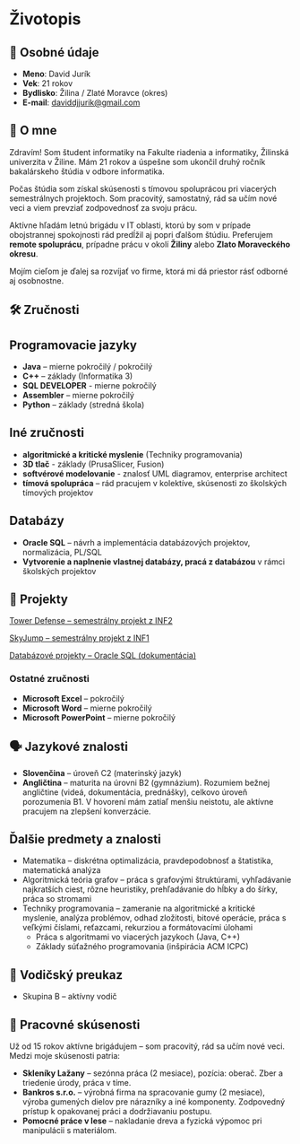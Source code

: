 #  Životopis

## 📄 Osobné údaje

- **Meno**: David Jurík
- **Vek**: 21 rokov
- **Bydlisko**: Žilina / Zlaté Moravce (okres)
- **E-mail**: daviddjjurik@gmail.com

## 👤 O mne

Zdravím! Som študent informatiky na Fakulte riadenia a informatiky, Žilinská univerzita v Žiline. Mám 21 rokov a úspešne som ukončil druhý ročník bakalárskeho štúdia v odbore informatika.

Počas štúdia som získal skúsenosti s tímovou spoluprácou pri viacerých semestrálnych projektoch. Som pracovitý, samostatný, rád sa učím nové veci a viem prevziať zodpovednosť za svoju prácu. 

Aktívne hľadám letnú brigádu v IT oblasti, ktorú by som v prípade obojstrannej spokojnosti rád predĺžil aj popri ďalšom štúdiu. Preferujem **remote spoluprácu**, prípadne prácu v okolí **Žiliny** alebo **Zlato Moraveckého okresu**.

Mojím cieľom je ďalej sa rozvíjať vo firme, ktorá mi dá priestor rásť odborné aj osobnostne.

## 🛠️ Zručnosti

## Programovacie jazyky

- **Java** – mierne pokročilý / pokročilý 
- **C++** – základy (Informatika 3)
- **SQL DEVELOPER** - mierne pokročilý
- **Assembler** – mierne pokročilý
- **Python** – základy (stredná škola)

## Iné zručnosti
- **algoritmické a kritické myslenie** (Techniky programovania)
- **3D tlač** - základy (PrusaSlicer, Fusion)
- **softvérové modelovanie** - znalosť UML diagramov, enterprise architect
- **tímová spolupráca** – rád pracujem v kolektíve, skúsenosti zo školských tímových projektov

## Databázy
- **Oracle SQL** – návrh a implementácia databázových projektov, normalizácia, PL/SQL
- **Vytvorenie a naplnenie vlastnej databázy, pracá z databázou** v rámci školských projektov

## 🧾 Projekty 
 [Tower Defense – semestrálny projekt z INF2](semestralky/inf2_tower_defence/README.md)
 
 [SkyJump – semestrálny projekt z INF1](semestralky/inf1_skyjump/README.md) 
 
 [Databázové projekty – Oracle SQL (dokumentácia)](semestralky/databazy/README.md)

 ### Ostatné zručnosti
- **Microsoft Excel** – pokročilý
- **Microsoft Word** – mierne pokročilý
- **Microsoft PowerPoint** – mierne pokročilý

## 🗣️ Jazykové znalosti
- **Slovenčina** – úroveň C2 (materinský jazyk)
- **Angličtina** – maturita na úrovni B2 (gymnázium). Rozumiem bežnej angličtine (videá, dokumentácia, prednášky), celkovo úroveň porozumenia B1. V hovorení mám zatiaľ menšiu neistotu, ale aktívne pracujem na zlepšení konverzácie.

## Ďalšie predmety a znalosti
- Matematika – diskrétna optimalizácia, pravdepodobnosť a štatistika, matematická analýza
- Algoritmická teória grafov – práca s grafovými štruktúrami, vyhľadávanie najkratších ciest, rôzne heuristiky, prehľadávanie do hĺbky a do šírky, práca so stromami
- Techniky programovania – zameranie na algoritmické a kritické myslenie, analýza problémov, odhad zložitosti, bitové operácie, práca s veľkými číslami, reťazcami, rekurziou a formátovacími úlohami  
  - Práca s algoritmami vo viacerých jazykoch (Java, C++)  
  - Základy súťažného programovania (inšpirácia ACM ICPC)
 
## 🚗 Vodičský preukaz

- Skupina B – aktívny vodič

## 💼 Pracovné skúsenosti

Už od 15 rokov aktívne brigádujem – som pracovitý, rád sa učím nové veci. Medzi moje skúsenosti patria:

- **Skleníky Lažany** – sezónna práca (2 mesiace), pozícia: oberač. Zber a triedenie úrody, práca v tíme.
- **Bankros s.r.o.** – výrobná firma na spracovanie gumy (2 mesiace), výroba gumených dielov pre nárazníky a iné komponenty. Zodpovedný prístup k opakovanej práci a dodržiavaniu postupu.
- **Pomocné práce v lese** – nakladanie dreva a fyzická výpomoc pri manipulácii s materiálom.
